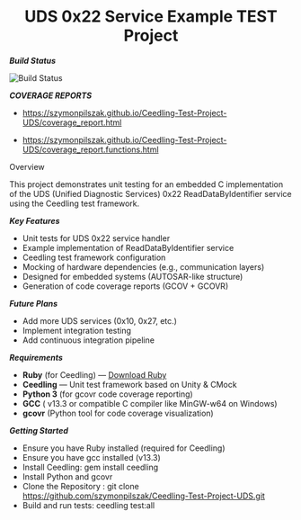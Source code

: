   <h1 align="center"> UDS 0x22 Service Example TEST Project</h1>

***Build Status***


![Build Status](https://github.com/szymonpilszak/Ceedling-Test-Project-UDS/actions/workflows/ci.yml/badge.svg)



***COVERAGE REPORTS***

+  https://szymonpilszak.github.io/Ceedling-Test-Project-UDS/coverage_report.html

+  https://szymonpilszak.github.io/Ceedling-Test-Project-UDS/coverage_report.functions.html


Overview

This project demonstrates unit testing for an embedded C implementation of the UDS (Unified Diagnostic Services) 0x22 ReadDataByIdentifier service using the Ceedling test framework.


***Key Features***
  -  Unit tests for UDS 0x22 service handler
  -  Example implementation of ReadDataByIdentifier service
  -  Ceedling test framework configuration
  -  Mocking of hardware dependencies (e.g., communication layers)
  -  Designed for embedded systems (AUTOSAR-like structure)
  - Generation of code coverage reports (GCOV + GCOVR)

***Future Plans***
  -  Add more UDS services (0x10, 0x27, etc.)
  -  Implement integration testing
  -  Add continuous integration pipeline

***Requirements***
- **Ruby** (for Ceedling) — [Download Ruby](https://rubyinstaller.org/)
- **Ceedling** — Unit test framework based on Unity & CMock
- **Python 3** (for gcovr code coverage reporting)
- **GCC** ( v13.3 or compatible C compiler like MinGW-w64 on Windows)
- **gcovr** (Python tool for code coverage visualization)

***Getting Started***
  -  Ensure you have Ruby installed (required for Ceedling)
  -  Ensure you have gcc installed (v13.3)
  -  Install Ceedling: gem install ceedling
  -  Install Python and gcovr
  -  Clone the Repository : git clone https://github.com/szymonpilszak/Ceedling-Test-Project-UDS.git
  -  Build and run tests: ceedling test:all

